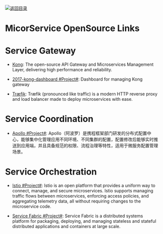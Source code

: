 [![返回目录](https://user-images.githubusercontent.com/5803001/38079637-ff0abcf0-3371-11e8-9b76-ad651620afc7.jpg)](https://github.com/wxyyxc1992/Awesome-Links)

# MicorService OpenSource Links

# Service Gateway

* [Kong](https://getkong.org/): The open-source API Gateway and Microservices Management Layer, delivering high performance and reliability.

* [2017-kong-dashboard #Project#](https://github.com/PGBI/kong-dashboard): Dashboard for managing Kong gateway

- [Træfik](https://github.com/containous/traefik): Træfik (pronounced like traffic) is a modern HTTP reverse proxy and load balancer made to deploy microservices with ease.

# Service Coordination

* [Apollo #Project#](https://github.com/ctripcorp/apollo): Apollo（阿波罗）是携程框架部门研发的分布式配置中心，能够集中化管理应用不同环境、不同集群的配置，配置修改后能够实时推送到应用端，并且具备规范的权限、流程治理等特性，适用于微服务配置管理场景。

# Service Orchestration

* [Istio #Project#](https://istio.io/about/intro.html): Istio is an open platform that provides a uniform way to connect, manage, and secure microservices. Istio supports managing traffic flows between microservices, enforcing access policies, and aggregating telemetry data, all without requiring changes to the microservice code.

* [Service Fabric #Project#](https://github.com/Microsoft/service-fabric): Service Fabric is a distributed systems platform for packaging, deploying, and managing stateless and stateful distributed applications and containers at large scale.
